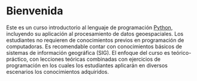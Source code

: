 # Bienvenida

Este es un curso introductorio al lenguaje de programación [Python](https://www.python.org/), incluyendo su aplicación al procesamiento de datos geoespaciales. Los estudiantes no requieren de conocimientos previos en programación de computadoras. Es recomendable contar con conocimientos básicos de sistemas de información geográfica (SIG). El enfoque del curso es teórico-práctico, con lecciones teóricas combinadas con ejercicios de programación en los cuales los estudiantes aplicarán en diversos escenarios los conocimientos adquiridos.
